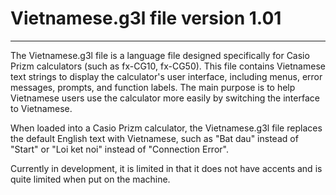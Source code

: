 # Vietnamese.g3l file version 1.01
---
The Vietnamese.g3l file is a language file designed specifically for Casio Prizm calculators (such as fx-CG10, fx-CG50). This file contains Vietnamese text strings to display the calculator's user interface, including menus, error messages, prompts, and function labels. The main purpose is to help Vietnamese users use the calculator more easily by switching the interface to Vietnamese.

When loaded into a Casio Prizm calculator, the Vietnamese.g3l file replaces the default English text with Vietnamese, such as "Bat dau" instead of "Start" or "Loi ket noi" instead of "Connection Error".

Currently in development, it is limited in that it does not have accents and is quite limited when put on the machine.
